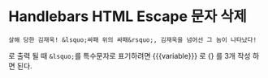 # Handlebars HTML Escape 문자 삭제

```
살해 당한 김재욱! &lsquo;싸패 위의 싸패&rsquo;, 김재욱을 넘어선 그 놈이 나타났다!
```

로 출력 될 때 ```&lsquo;```를 특수문자로 표기하려면 {{{variable}}} 로 {} 를 3개 작성 하면 된다.